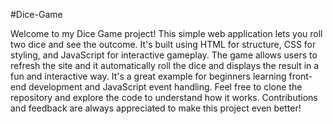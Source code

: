 #Dice-Game

Welcome to my Dice Game project! This simple web application lets you roll two dice and see the outcome. It's built using HTML for structure, CSS for styling, and JavaScript for interactive gameplay. The game allows users to refresh the site and it automatically roll the dice and displays the result in a fun and interactive way. It's a great example for beginners learning front-end development and JavaScript event handling. Feel free to clone the repository and explore the code to understand how it works. Contributions and feedback are always appreciated to make this project even better!
 
 
